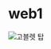 # web1
![고블렛 탑](https://user-images.githubusercontent.com/56960033/67944626-33d10480-fc20-11e9-9a36-b46fb9c90548.jpg)

